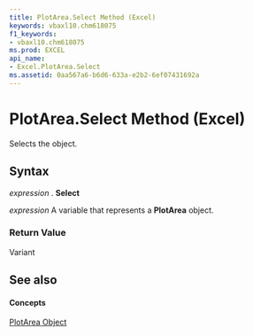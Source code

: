 ```yaml
---
title: PlotArea.Select Method (Excel)
keywords: vbaxl10.chm618075
f1_keywords:
- vbaxl10.chm618075
ms.prod: EXCEL
api_name:
- Excel.PlotArea.Select
ms.assetid: 0aa567a6-b6d6-633a-e2b2-6ef07431692a
---
```



# PlotArea.Select Method (Excel)

Selects the object.


## Syntax

 _expression_ . **Select**

 _expression_ A variable that represents a **PlotArea** object.


### Return Value

Variant


## See also


#### Concepts


[PlotArea Object](plotarea-object-excel.md)

